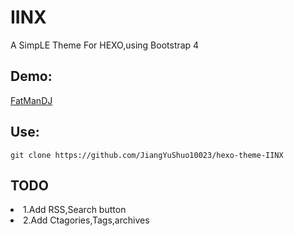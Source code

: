 # IINX
A SimpLE Theme For HEXO,using Bootstrap 4

## Demo:

[FatManDJ](https://blog.fatdev.name)

## Use:

```shell
git clone https://github.com/JiangYuShuo10023/hexo-theme-IINX
```

## TODO

<li>
  1.Add RSS,Search button
</li>

<li>
  2.Add Ctagories,Tags,archives
</li>
